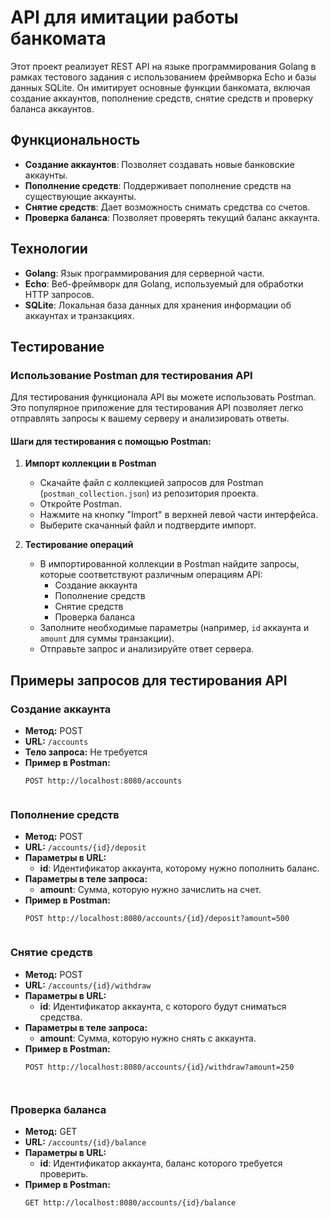 # API для имитации работы банкомата

Этот проект реализует REST API на языке программирования Golang в рамках тестового задания с использованием фреймворка Echo и базы данных SQLite. Он имитирует основные функции банкомата, включая создание аккаунтов, пополнение средств, снятие средств и проверку баланса аккаунтов.

## Функциональность

- **Создание аккаунтов**: Позволяет создавать новые банковские аккаунты.
- **Пополнение средств**: Поддерживает пополнение средств на существующие аккаунты.
- **Снятие средств**: Дает возможность снимать средства со счетов.
- **Проверка баланса**: Позволяет проверять текущий баланс аккаунта.

## Технологии

- **Golang**: Язык программирования для серверной части.
- **Echo**: Веб-фреймворк для Golang, используемый для обработки HTTP запросов.
- **SQLite**: Локальная база данных для хранения информации об аккаунтах и транзакциях.

## Тестирование

### Использование Postman для тестирования API

Для тестирования функционала API вы можете использовать Postman. Это популярное приложение для тестирования API позволяет легко отправлять запросы к вашему серверу и анализировать ответы.

#### Шаги для тестирования с помощью Postman:

1. **Импорт коллекции в Postman**
    - Скачайте файл с коллекцией запросов для Postman (`postman_collection.json`) из репозитория проекта.
    - Откройте Postman.
    - Нажмите на кнопку "Import" в верхней левой части интерфейса.
    - Выберите скачанный файл и подтвердите импорт.

2. **Тестирование операций**
    - В импортированной коллекции в Postman найдите запросы, которые соответствуют различным операциям API:
        - Создание аккаунта
        - Пополнение средств
        - Снятие средств
        - Проверка баланса
    - Заполните необходимые параметры (например, `id` аккаунта и `amount` для суммы транзакции).
    - Отправьте запрос и анализируйте ответ сервера.




## Примеры запросов для тестирования API

### Создание аккаунта
- **Метод:** POST
- **URL:** `/accounts`
- **Тело запроса:** Не требуется
- **Пример в Postman:**
  ```plaintext
  POST http://localhost:8080/accounts


### Пополнение средств
- **Метод:** POST
- **URL:** `/accounts/{id}/deposit`
- **Параметры в URL:**
    - **id**: Идентификатор аккаунта, которому нужно пополнить баланс.
- **Параметры в теле запроса:**
    - **amount**: Сумма, которую нужно зачислить на счет.
- **Пример в Postman:**
  ```plaintext
  POST http://localhost:8080/accounts/{id}/deposit?amount=500


### Снятие средств
- **Метод:** POST
- **URL:** `/accounts/{id}/withdraw`
- **Параметры в URL:**
    - **id**: Идентификатор аккаунта, с которого будут сниматься средства.
- **Параметры в теле запроса:**
    - **amount**: Сумма, которую нужно снять с аккаунта.
- **Пример в Postman:**
  ```plaintext
  POST http://localhost:8080/accounts/{id}/withdraw?amount=250



### Проверка баланса
- **Метод:** GET
- **URL:** `/accounts/{id}/balance`
- **Параметры в URL:**
    - **id**: Идентификатор аккаунта, баланс которого требуется проверить.
- **Пример в Postman:**
  ```plaintext
  GET http://localhost:8080/accounts/{id}/balance